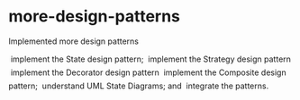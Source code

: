 # more-design-patterns
Implemented more design patterns

 implement the State design pattern;
 implement the Strategy design pattern
 implement the Decorator design pattern  implement the Composite design pattern;  understand UML State Diagrams; and
 integrate the patterns.
